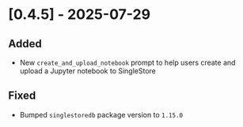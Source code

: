 # [0.4.5] - 2025-07-29

## Added

- New `create_and_upload_notebook` prompt to help users create and upload a Jupyter notebook to SingleStore

## Fixed

- Bumped `singlestoredb` package version to `1.15.0`
